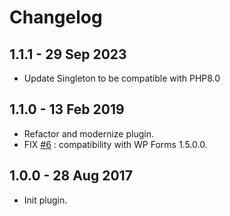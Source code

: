 # Changelog

## 1.1.1 - 29 Sep 2023
* Update Singleton to be compatible with PHP8.0

## 1.1.0 - 13 Feb 2019
* Refactor and modernize plugin.
* FIX [#6](https://github.com/BeAPI/bea-acf-wp-forms/issues/6) : compatibility with WP Forms 1.5.0.0.

## 1.0.0 - 28 Aug 2017
* Init plugin.
